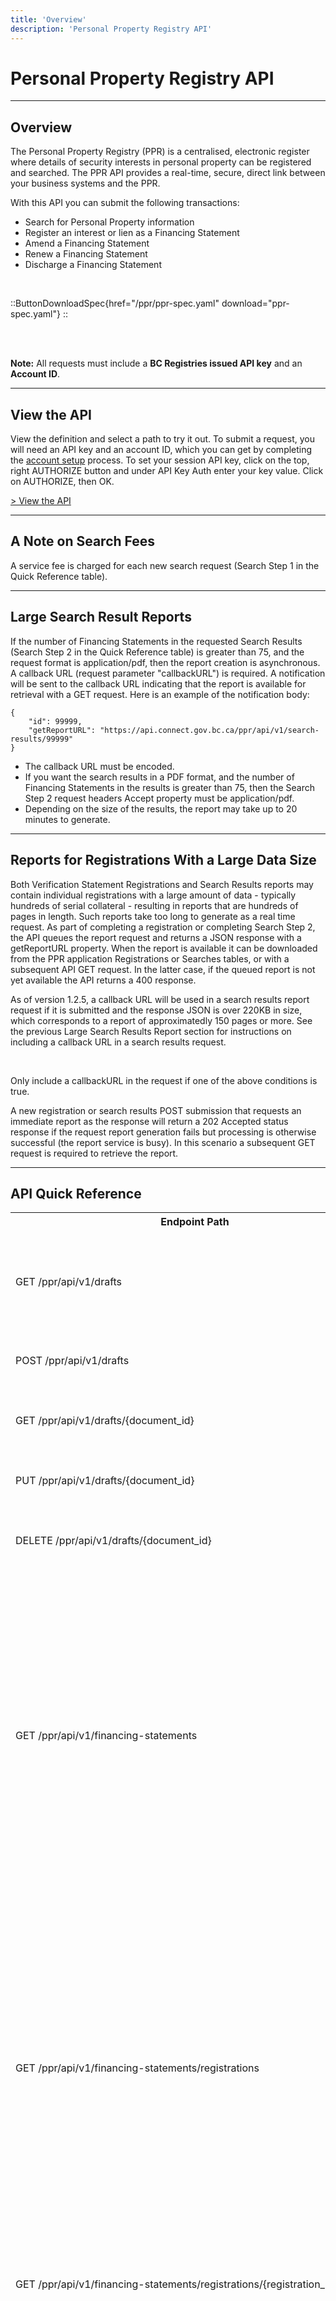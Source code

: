 ```yaml
---
title: 'Overview'
description: 'Personal Property Registry API'
---
```


# Personal Property Registry API

---

## Overview

The Personal Property Registry (PPR) is a centralised, electronic register where details of security interests in personal property can be registered and searched. The PPR API provides a real-time, secure, direct link between your business systems and the PPR.

With this API you can submit the following transactions:

- Search for Personal Property information
- Register an interest or lien as a Financing Statement
- Amend a Financing Statement
- Renew a Financing Statement
- Discharge a Financing Statement

<br>

::ButtonDownloadSpec{href="/ppr/ppr-spec.yaml" download="ppr-spec.yaml"}
::

<br>
<br>

**Note:** All requests must include a **BC Registries issued API key** and an **Account ID**.

---

## View the API

View the definition and select a path to try it out. To submit a request, you will need an API key and an account ID, which you can get by completing the [account setup](/products/get-started/account-setup) process. To set your session API key, click on the top, right AUTHORIZE button and under API Key Auth enter your key value. Click on AUTHORIZE, then OK.

<a href="/en-CA/oas/ppr" target="_blank">> View the API</a>

---

## A Note on Search Fees

A service fee is charged for each new search request (Search Step 1 in the Quick Reference table).

---

## Large Search Result Reports

If the number of Financing Statements in the requested Search Results (Search Step 2 in the
Quick Reference table) is greater than 75, and the request format is application/pdf, then
the report creation is asynchronous. A callback URL (request parameter "callbackURL") is required.
A notification will be sent to the callback URL indicating that the report is available for retrieval with a
GET request. Here is an example of the notification body:

    {
    	"id": 99999,
    	"getReportURL": "https://api.connect.gov.bc.ca/ppr/api/v1/search-results/99999"
    }

- The callback URL must be encoded.
- If you want the search results in a PDF format, and the number of Financing Statements in the results is greater than 75, then the Search Step 2 request headers Accept property must be application/pdf.
- Depending on the size of the results, the report may take up to 20 minutes to generate.

---

## Reports for Registrations With a Large Data Size

Both Verification Statement Registrations and Search Results reports may contain individual registrations 
with a large amount of data - typically hundreds of serial collateral - resulting in reports that 
are hundreds of pages in length. Such reports take too long to generate as a real time request. As part of completing a 
registration or completing Search Step 2, the API queues the report request and returns a JSON response with a getReportURL property.
When the report is available it can be downloaded from the PPR application Registrations or Searches tables,
or with a subsequent API GET request. In the latter case, if the queued report is not yet available the API returns a 400 response.

As of version 1.2.5, a callback URL will be used in a search results report request if it is submitted and the response JSON is 
over 220KB in size, which corresponds to a report of approximatedly 150 pages or more. See the previous Large Search Results 
Report section for instructions on including a callback URL in a search results request.

</br>
<p>Only include a callbackURL in the request if one of the above conditions is true.</p>
<p>A new registration or search results POST submission that requests an immediate report as the response will return a 202 Accepted status response if
the request report generation fails but processing is otherwise successful (the report service is busy).
In this scenario a subsequent GET request is required to retrieve the report.</p>


---

## API Quick Reference

<table>
  <tr>
    <th>Endpoint Path</th>
    <th>Description</th>
  </tr>
  <tr>
    <td>GET /ppr/api/v1/drafts</td>
    <td>
      Get a list of existing drafts for your account. Use the optional
      "type" query parameter to filter by draft type. If no parameter is
      included in the request all existing drafts are returned in the set of
      results.
    </td>
  </tr>
  <tr>
    <td>POST /ppr/api/v1/drafts</td>
    <td>
      Create a new draft of a Financing Statement or an Amendment/Court Order
      Statement.
    </td>
  </tr>
  <tr>
    <td>GET /ppr/api/v1/drafts/{document_id}</td>
    <td>
      Retrieve an existing draft of the Financing Statement or Amendment/Court Order
      Statement that matches the document ID.
    </td>
  </tr>
  <tr>
    <td>PUT /ppr/api/v1/drafts/{document_id}</td>
    <td>
      Update an existing draft of a Financing Statement or Amendment/Court Order
      Statement.
    </td>
  </tr>
  <tr>
    <td>DELETE /ppr/api/v1/drafts/{document_id}</td>
    <td>
      Delete an existing draft of the Financing Statement or Amendment/Court Order
      Statement that matches the document ID.
    </td>
  </tr>
  <tr>
    <td>GET /ppr/api/v1/financing-statements</td>
    <td>
        Retrieve a list of Financing Statements created by the account ID 
        submitting the request. As part of the search criteria, include a 
        debtor name as request query parameters. BC Registries may apply 
        restrictions still to be determined on what is included in the results. 
        The startDateTime, endDateTime, and registrationType parameters may be 
        used to refine the results. There is a limit on the number of items 
        returned in the results (to be determined). The list of summary 
        information includes the following properties:
        <ul>
            <li>baseRegistrationNumber</li>
            <li>registrationType</li>
            <li>createDateTime</li>
        </ul>
    </td>
  </tr>
  <tr>
    <td>GET /ppr/api/v1/financing-statements/registrations</td>
    <td>
      <p>Retrieve a list of all Financing Statement registrations either created or added 
      by the account ID submitting the request, sorted by most recent first.</p>
      <p>If no Financing Statements exist for the account and empty array is returned.</p>
      <p>Financing Statements that have expired or been discharged more than 30 days prior to 
      the submission of the request, and registrations associated with such historical 
      Financing Statements, are excluded from the results.</p>
      <p>Use the Add or Delete Account Registrations endpoints to add or remove registrations 
      created with another account.</p>
   </td>
  </tr>
  <tr>
    <td>GET /ppr/api/v1/financing-statements/registrations/{registration_num}</td>
    <td>
      Used by the PPR application to review summary information about a Financing Statement 
      created by another account before adding it to the account list of registrations.
    </td>
  </tr>
  <tr>
    <td>POST /ppr/api/v1/financing-statements/registrations/{registration_num}</td>
    <td>
      <p>Created for use by the PPR Application. Use this endpoint to add a Financing 
      Statement created by another account to the List account Registrations results.</p>
      <p>Attempting to add a duplicate registration number returns a 409 Conflict status.</p>
      <p>Attempting to add registration number with restricted access returns a 403 
      Forbidden status.</p>
      <p>A registration number which does not exist, has expired, or has been discharged 
      returns a 404 Not Found status.</p>
    </td>
  </tr>
  <tr>
    <td>DELETE /ppr/api/v1/financing-statements/registrations/{registration_num}</td>
    <td>
      Remove a previously added Financing Statement registration created by another account 
      from the list of registrations associated with the user account.
    </td>
  </tr>
  <tr>
    <td>POST /ppr/api/v1/financing-statements</td>
    <td>Create (register) a new Financing Statement.</td>
  </tr>
  <tr>
    <td>GET /ppr/api/v1/financing-statements/{registration_num}</td>
    <td>
        Retrieve by registration number a Financing Statement. The  account 
        ID used to submit the request must match the account ID used to create 
        the Financing Statement identified by the registration number.
    </td>
  </tr>
  <tr>
    <td>POST /ppr/api/v1/financing-statements/{registration_num}/amendments</td>
    <td>
      Register a Financing Statement amendment or court order change as an
      Amendment Statement to add or delete:
      <ul>
        <li>Secured parties</li>
        <li>Debtors</li>
        <li>Vehicles</li>
        <li>General collateral</li>
      </ul>
    </td>
  </tr>
  <tr>
    <td>GET /ppr/api/v1/financing-statements/{registration_num}/amendments/{amendment_registration_num}</td>
    <td>
      <p>Retrieve by amendment registration number an Amendment Statement. The account ID used to 
      submit the request must match the account ID used to create the Amendment Statement 
      identified by the amendment registration number. The Amendment registration must 
      be a change to the Financing Statement identified by the registration_num path parameter.</p>  
    </td>
  </tr>
  <tr>
    <td>GET /ppr/api/v1/financing-statements/{registration_num}/changes/{change_registration_num}</td>
    <td>
      <p>Retrieve by change registration number a Change Statement. The account ID used to 
      submit the request must match the account ID used to create the Change Statement 
      identified by the change registration number. The Change registration must be a 
      change to the Financing Statement identified by the registration_num path parameter.</p>
    </td>
  </tr>
  <tr>
    <td>GET /ppr/api/v1/financing-statements/{registration_num}/debtorNames</td>
    <td>
      <p>Retrieve by registration number a list of all debtor names associated with a 
         Financing Statement. The  account ID used to submit the request must match 
         the account ID used to create the Financing Statement identified by the 
         registration number. All existing debtor names are included in the response, 
         including those for removed debtors. The list of names is sorted by the order 
         they were submitted.
       <p>
       <p>Background: this endpoint is used by the PPR application to help the user 
       identify a debtor for an amendment, change, discharge, or renewal registration. 
       This extra piece of information helps prevent mistakes creating  registrations 
       on the wrong Financing Statement.</p>
   </td>
  </tr>
  <tr>
    <td>POST /ppr/api/v1/financing-statements/{registration_num}/discharges</td>
    <td>
      Discharge a Financing Statement to remove a lien or encumbrance. Once 
      discharged, a Financing Statement becomes historical and will not show 
      up in search results.
    </td>
  </tr>
  <tr>
    <td>GET /ppr/api/v1/financing-statements/{registration_num}/discharges/{discharge_registration_num}</td>
    <td>
      <p>Retrieve by discharge registration number a Discharge Statement. The account 
      ID used to submit the request must match the account ID used to create the Discharge 
      Statement identified by the discharge registration number. The Discharge registration 
      must be a change to the Financing Statement identified by the registration_num path 
      parameter.</p>
    </td>
  </tr>
  <tr>
    <td>POST /ppr/api/v1/financing-statements/{registration_num}/renewals</td>
    <td>
      <p>Renew a Financing Statement by extending the expiry date. Court order information 
         is required and should only be included when submitting a renewal for a Repairer's 
         Lien (RL) registration type. The Court Order Date must be between the base 
         registration creation date and the request date. Specify lifeYears or lifeInfinite 
         for all registration types except RL. Registrations with an infinite life cannot 
         be renewed.
      </p>
      <p>A Debtor name is required as an additional check on the Financing Statement 
         registration number.
      </p>
    </td>
  </tr>
  <tr>
    <td>GET /ppr/api/v1/financing-statements/{registration_num}/renewals/{renewal_registration_num}</td>
    <td>
      <p>Retrieve by renewal registration number a Renewal Statement. The account ID used to 
      submit the request must match the account ID used to create the Renewal Statement 
      identified by the renewal registration number. The Renewal registration must be a 
      change to the Financing Statement identified by the registration_num path parameter.</p>
    </td>
  </tr>
  <tr>
    <td>GET /ppr/api/v1/party-codes/{code}</td>
    <td>
      Find the name and address details by client code for a previously created re-usable
      Registering Party or Secured Party.
    </td>
  </tr>
  <tr>
    <td>GET /ppr/api/v1/party-codes/accounts</td>
    <td>
      Intended only to be used by the PPR application. Look up Secured Party codes associated 
      with a user when creating or changing a Crown Charge Financing Statement registration. 
      For Crown Charge registrations, the Secured Party must be a code selected from a restricted 
      set. The response is an empty array if no matches are found.
    </td>
  </tr>
  <tr>
    <td>GET /ppr/api/v1/party-codes/head-offices/{nameOrCode}</td>
    <td>
      <p>Use this endpoint to look up a party code for a registration Secured Party. You can 
      then provide a party code instead of a name and address when submitting registration 
      requests. This endpoint finds the party code, name and address details of all the 
      branches that belong to a head office. Search either by business name or by head 
      office code. A party code is a concatenation of head office and branch codes. 
      A head office code may be between 0 (or 0000) and 9999.</p>
      <p>If the nameOrCode path parameter value is three or more characters long and all 
      digits, the query is by code; otherwise it is by head office business name.</p>
      <p>The response is an empty array if no matches are found.</p>
    </td>
  </tr>
  <tr>
    <td>POST /ppr/api/v1/searches</td>
    <td>
      <p>Search Step 1</p>
      Executes a new search query as the first of two steps in the search process. 
      The results are a summary list of one or more matches that after review 
      can be filtered as the second step in the search process. The second step 
      returns Financing Statement details. The optional startDateTime and 
      endDateTime may be used to narrow the search. If the search returns no 
      results, the HTTP response code is 422. A service fee is charged for each 
      new search query. The six types of searches are:
        <ul>
            <li>REGISTRATION_NUMBER - Search by Financing Statement, Amendment Statement, or Change Statement Registration Number (exact match)</li>
            <li>MHR_NUMBER - Search by Manufactured Home Registration Number (exact match)</li>
            <li>BUSINESS_DEBTOR - Search by business debtor name</li>
            <li>INDIVIDUAL_DEBTOR - Search by individual debtor name</li>
            <li>SERIAL_NUMBER - Search by vehicle collateral serial number</li>
            <li>AIRCRAFT_DOT - Search by aircraft airframe DOT number for aircraft registered in Canada</li>
        </ul> 
        "SIMILAR" matches are sorted in acending order chronologically be Financing Statement createDateTime.
        BC Registries may impose an upper limit on the total number of results returned (TBD). The response includes 
        <ul>
            <li>returnedResultsSize - the number of results returned.</li>
            <li>totalResultsSize - the number of matches found in the Registry.</li>
            <li>maxResultsSize - the Registry upper limit on number of results returned.</li>
        </ul> 
        If totalResultsSize is greater than returnedResultsSize then you need to
        refine your search criteria such as with start and end timestamps to 
        include the omitted matches.    
    </td>
  </tr>
  <tr>
    <td>PUT /ppr/api/v1/searches/{searchId}</td>
    <td>
      This operation is intended for BCRS application internal use only. It supports 
      application search step 1 autosave of the search selection prior to the execution 
      of search step 2. The added searchSummaryInformation "selected" property indicates 
      if a query result is to be included in the search step 2 details. Note that this 
      operation is a complete replacement of the search step 1 results. The response 
      echoes back the request body..
    </td>
  </tr>
  <tr>
    <td>POST /ppr/api/v1/search-results/{searchId}</td>
    <td>
      <p>Search Step 2</p>
      As the second step in the search two-step process, choose from the summary information 
      returned in the first step which Financing Statements to retrieve detailed information 
      about. Only matchType and baseRegistrationNumber need to be provided to select a Financing 
      Statement. The detail information includes all Change Statement, Amendment Statement, 
      Renewal, and Discharge Statement information in chronological order. Exact match Financing 
      Statements are automatically included in the results. If the request similar match "selected" property 
      is either absent or set to true the associated Financing Statement is included in the 
      response.
    </td>
  </tr>
  <tr>
    <td>GET /ppr/api/v1/search-results/{searchId}</td>
    <td>
        After a search has completed, this operation may be used to retrieve the 
        search detail information identified by the searchId path parameter.
    </td>
  </tr>
  <tr>
    <td>GET /ppr/api/v1/search-history</td>
    <td>
        Retrieve a list of previous searches performed by the account ID submitting the 
        request. The list items include the search criteria and summary results (search 
        step 1 responses). The default sort order is by search timestamp starting with the 
        most recent. The results size may be limited by number of items or by number of 
        days in the past (for example, within the last 7 days).     
    </td>
  </tr>
</table>

---

## Date and Date Time Formats

All date-time property values are stored in the system as UTC timestamps. The API contains no date
formatted properties: all dates (expiry, surrender, debtor birth, and court order) are formatted as date-time.
All API responses represent date-time values in the UTC timezone.

<table>
  <tr>
    <th>Type</th>
    <th>Format</th>
    <th>Examples</th>
  </tr>
  <tr>
    <td>date-time</td>
    <td>YYYY-MM-DDThh:mm:ss[Z|+|-hh:mm]. Either +hh:mm or -hh:mm (the time zone offset) or Z must be supplied. Default Z for Pacific time zone value.</td>
    <td>
      <p>2021-01-14T21:08:32Z<p>
      <p>2021-02-16T07:59:59+00:00</p>
    </td>
  </tr>
</table>

---

## API Version History
Use the GET /ppr/api/v1/meta/info request to obtain the current version of the API. Internal minor fixes and software version updates are not included in the table.

<table>
  <tr>
    <th>Date</th>
    <th>Version</th>
    <th>Description</th>
  </tr>
  <tr>
    <td>2020-08-28</td>
    <td>1.0.0</td>
    <td>Initial version</td>
  </tr>
  <tr>
    <td>2021-03-30</td>
    <td>1.0.0</td>
    <td>Updates from implementation.</td>
  </tr>
  <tr>
    <td>2021-03-30</td>
    <td>1.0.0</td>
    <td>Change Date data type to DateTime for expiryDate, surrenderDate, debtor birthDate, and court order orderDate</td>
  </tr>
  <tr>
    <td>2021-03-30</td>
    <td>1.0.0</td>
    <td><p>Search add endpoint to get account search history:</p> 
        <p>1. Add GET /ppr/api/v1/search-history</p>
        <p>2. Update schema searchQueryResults: add exactResultsSize and selectedResultsSize.</p>
    </td>
  </tr>
  <tr>
    <td>2021-03-30</td>
    <td>1.0.0</td>
    <td><p>Search update search results detail:</p> 
        <p>1. Replace PUT /ppr/api/v1/searches/{searchId} with POST /ppr/api/v1/search-results/{searchId}.</p>
        <p>2. Add support to format response data as a PDF: allow request header Accept=application/pdf.</p>
        <p>3. Update response to include summary information with schema searchDetailResults.</p>
        <p>4. Update financingStatementWithChanges schema: add matchType property.</p>
        <p>5. Add GET /ppr/api/v1/searches/{searchId} to fetch previous search detail results (for a limited time).</p>
    </td>
  </tr>
  <tr>
    <td>2021-03-30</td>
    <td>1.0.0</td>
    <td><p>Search change POST /ppr/api/v1/searches no results response:</p> 
        <p>Change the HTTP status response code to 201 (success) when no matches are found for the search criteria. The response does not include any results and totalResultsSize is 0.</p>
    </td>
  </tr>
  <tr>
    <td>2021-03-30</td>
    <td>1.0.0</td>
    <td><p>Search add endpoint to support UI autosave of search selection:</p> 
        <p>1. Update PUT /ppr/api/v1/searches/{searchId}</p>
        <p>2. Update searchSummaryInformation schema: add "selected" property.</p>        
    </td>
  </tr>
  <tr>
    <td>2021-03-30</td>
    <td>1.0.0</td>
    <td><p>Update Financing Statement schema: add registrationDescription, registrationAct, statusType, dischargeDateTime, courtOrderInformation.</p>
    </td>
  </tr>
  <tr>
    <td>2021-03-30</td>
    <td>1.0.0</td>
    <td><p>Update Renewal Statement schema: add lifeYears.</p>
    </td>
  </tr>
  <tr>
    <td>2021-03-30</td>
    <td>1.0.0</td>
    <td><p>Add GET, PATCH /ppr/api/v1/user-profile for maintaining user UI preferences.</p>
    </td>
  </tr>
  <tr>
    <td>2021-04-09</td>
    <td>1.0.0</td>
    <td><p>API Specification updates from search implementation.</p></td>
  </tr>
  <tr>
    <td>2021-05-13</td>
    <td>1.0.0</td>
    <td>
      <p>Add GET /ppr/api/v1/party-codes/head-offices/{nameOrCode}</p>
      <p>Update examples.</p>
    </td>
  </tr>
  <tr>
    <td>2021-07-09</td>
    <td>1.0.0</td>
    <td><p>Update search registration types add TA TG TM</p>
      <p>Update GET account financing statement list.</p>
      <p>New GET individual registration JSON and PDF:</p>
      <p>GET /ppr/api/v1/financing-statements/{registration_num}/amendments/{amendment_registration_num}</p>
      <p>GET /ppr/api/v1/financing-statements/{registration_num}/changes/{change_registration_num}</p>
      <p>GET /ppr/api/v1/financing-statements/{registration_num}/discharges/{discharge_registration_num}</p>
      <p>GET /ppr/api/v1/financing-statements/{registration_num}/renewals/{renewal_registration_num}</p>
      <p>New GET account registrations list. /ppr/api/v1/financing-statements/registrations</p>
      <p>Update examples.</p></td>
  </tr>
  <tr>
    <td>2021-08-20</td>
    <td>1.0.0</td>
    <td><p>Add GET /api/v1/financing-statements/{registration_num}/debtorNames.</p>
      <p>Replace baseDebtor and baseDebtorName with debtorName.</p>
      <p>Add financingStatement.otherTypeDescription.</p></td>
  </tr>
  <tr>
    <td>2021-09-24</td>
    <td>1.0.0</td>
    <td><p>Add POST /ppr/api/v1/financing-statements/registrations/{registration_num}</p>
      <p>Add DELETE /ppr/api/v1/financing-statements/registrations/{registration_num}</p>
      <p>Add GET /ppr/api/v1/party-codes/accounts</p>
      <p>Update change registration responses to return a verification statement.</p>      
    </td>
  </tr>
  <tr>
    <td>2021-10-12</td>
    <td>1.0.0</td>
    <td>
      <p>Add GET /ppr/api/v1/financing-statements/registrations/{registration_num}</p>
      <p>Remove create Change Registration, create and maintain a draft of a Change Registration.</p>
    </td>
  </tr>
  <tr>
    <td>2021-10-22</td>
    <td>1.0.0</td>
    <td>
      <p>Add registrationsTable and miscellaneousPreferences to the UserProfile schema 
         (expand PPR UI user preference settings).</p>
    </td>
  </tr>
  <tr>
    <td>2021-11-02</td>
    <td>1.0.0</td>
    <td>
      <p>Add authorizationReceived to financingStatement, amendmentStatement, 
         dischargeStatement, and renewalStatement schemas.</p>
    </td>
  </tr>
  <tr>
    <td>2021-11-29</td>
    <td>1.0.0</td>
    <td>
      <p>Remove 4000 character limit on single general collateral description.</p>
      <p>Update vehicle collateral, general collateral and party descriptions.</p> 
      <p>Remove general and vehicle collateral schema anyOf, allOf required conditions to 
         resolve a gateway specification rendering issue.</p>
      <p>Add callbackURL request parameter to the /ppr/api/v1/search-results/{searchId} endpoint.</p>
    </td>
  </tr>
  <tr>
    <td>2021-12-31</td>
    <td>1.0.0</td>
    <td>
      <p>Remove upper limit of 1000 on search results.</p>
      <p>Adjust individual and business debtor search algorithms.</p> 
      <p>Fix search result report requests not working with partial selection data.</p>
    </td>
  </tr>
  <tr>
    <td>2022-01-17</td>
    <td>1.0.0</td>
    <td>
      <p>Specification updates to renewalStatement and searchQuery schema descriptions.</p>
      <p>Fix Infinite Renewal report error.</p>
      <p>Allow secured party, debtor names with single quotation marks, commas.</p>
      <p>Change debtor business name search minimum length to 2 characters.</p> 
      <p>Correct/change search result report Amendment Registration badges/labels: ADDED, AMENDED, DELETED, NAME CHANGED, ADDRESS CHANGED.</p>
      <p>Correct Amendment Registration conditional former name values.</p>
      <p>Correct Financing Statement consolidated view of amended general collateral: only include descriptionAdd and descriptionDelete together when adding 1 item and deleting 1 item.</p>
    </td>
  </tr>
  <tr>
    <td>2022-01-19</td>
    <td>1.0.0</td>
    <td>
      <p>Specification updates to the vehicleCollateral schema definition: remove EV; do not allow AP with new registrations.</p>
    </td>
  </tr>
  <tr>
    <td>2022-02-22</td>
    <td>1.0.0 Patch</td>
    <td>
      <p>Handle search result reports with few results but a large data size (large number of serial collateral).
      Generate the report as part of Search Step 2, return an ACCEPTED response, retrieve the report with  a subsequent GET.
      </p>
    </td>
  </tr>
  <tr>
    <td>2022-03-10</td>
    <td>1.0.0 Patch</td>
    <td>
      <p>
        Add query parameters to GET /ppr/api/v1/financing-statements/registrations to filter results.
        Filter by clientReferenceId, registrationNumber, or startDateTime and endDateTime.
        Use to check the status of specific account registrations.
      </p>
    </td>
  </tr>
  <tr>
    <td>2022-07-14</td>
    <td>1.0.0 Patch</td>
    <td>
      <p>Add crown charge registrations type TO (TOBACCO TAX ACT) and SV (SPECULATION AND VACANCY TAX ACT).</p>
    </td>
  </tr>
  <tr>
    <td>2023-01-05</td>
    <td>1.0.9 Patch</td>
    <td>
      <p>Re-organize large search result report with more than 700 registrations into sub-reports to improve performance.</p>
    </td>
  </tr>
  <tr>
    <td>2023-03-23</td>
    <td>1.1.2 Patch</td>
    <td>
      <p>Add three transition related properties to the financingStatement model.
      Transition registrations are active registrations which were re-registered in the electronic registry.
      If the financing statement is for one of these registrations, three additional properties are conditionally included in a response: transitionDescription, transitionDate, and transitionNumber..</p>
    </td>
  </tr>
  <tr>
    <td>2024-06-15</td>
    <td>1.2.5 Patch</td>
    <td>
      <p>Accept callback URLs for search result report requests where the number of results is small but the JSON data size is large (over 220KB).</p>
      <p>
          Add support for the Securities Act Commision new registration type SE - SECURITIES ORDER OR PROCEEDINGS NOTICE. Creating, amending, 
          and discharging this registration type is restricted to the Securities Act Commission account ID. The following updates were made for 
          this new registration type, which may be included in search results: 
          <ul>
             <li>Add 4 registration types SE, A1 (AMENDMENT - NOTICE ADDED), A2 (AMENDMENT - NOTICE REMOVED), A3 (AMENDMENT - NOTICE AMENDED).</li>
             <li>Add models securitiesActNotice and securitiesActOrder.</li>
             <li>Add securitiesActNotices to the financingStatement model.</li>
             <li>Add deleteSecuritiesActNotices and addSecuritiesActNotices to the amendmentStatement model.</li>
          </ul>
      </p>
      <p>API specification updated.</p>
    </td>
  </tr>
  <tr>
    <td>2025-02-21</td>
    <td>1.3.2</td>
    <td>
      <p>Improve POST registration and search result responses where a report is requested and a report is not immediately available because of a report service error.
         Return a distinct 202 status in this scenario instead of a 200/201. API specification updated. </p>
      <p>Improve internal report generation retries when the report service returns a 502 or 503 status.</p>
    </td>
  </tr>
</table>

---

## Additional Resources

- Refer to the <a href="https://www2.gov.bc.ca/" target="_blank">BC Gov site</a> to answer any PPR business rule related questions including <a href="https://www2.gov.bc.ca/gov/content/employment-business/business/managing-a-business/permits-licences/businesses-incorporated-companies/forms-corporate-registry" target="_blank">Fees</a>.
- Download a <a href="ppr/apigw-ppr-demo.postman_collection.json.zip" download="apigw-ppr-demo-postman.json" target="_blank">Demo Postman collection</a> to view at least one example of each API path. Provide your own API key and account Id to submit requests and view the responses.
- Download a <a href="ppr/ppr-api-glosssary.pdf" download="PPR-Glossary-of-Terms.pdf" target="_blank">Glossary of Terms</a>
- View the <a href="ppr/ppr-api-property-lengths.pdf" target="_blank">API specification property lengths</a> by model/schema name. _Note that the definitions are not final_.

---

## Page History

Updates of note to this page are recorded here.

<table>
  <tr>
    <th>Date</th>
    <th>Description</th>
  </tr>
  <tr>
    <td>2020-11-09</td>
    <td>Update Postman collection.</td>
  </tr>
  <tr>
    <td>2021-04-09</td>
    <td>Update Postman collection.</td>
  </tr>
  <tr>
    <td>2021-11-05</td>
    <td>Update Postman collection.</td>
  </tr>
  <tr>
    <td>2021-12-31</td>
    <td>
      <p>Update API specification property lengths.</p>
      <p>Add Large Search Reports section.</p>
    </td>
  </tr>
  <tr>
    <td>2022-03-10</td>
    <td>
      <p>Add section Reports for Registrations With a Large Data Size.</p>
    </td>
  </tr>
  <tr>
    <td>2022-05-02</td>
    <td>
      <p>Update API specification vehicleCollateral model/schema description regarding required properties.</p>
    </td>
  </tr>
  <tr>
    <td>2024-06-15</td>
    <td>
      <p>Update section Reports for Registrations With a Large Data Size to add callback URL information.</p>
    </td>
  </tr>
  <tr>
    <td>2025-02-21</td>
    <td>
      <p>Added note on 202 Accepted conditional response when a POST request for a report response does not return a report.</p>
      <p>Added API Version History text</p>
    </td>
  </tr>
</table>
